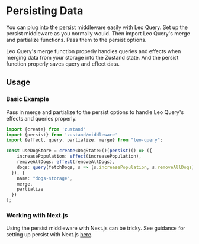 # Persisting Data

You can plug into the [persist](https://zustand.docs.pmnd.rs/integrations/persisting-store-data) middleware easily with Leo Query. Set up the persist middleware as you normally would. Then import Leo Query's merge and partialize functions. Pass them to the persist options. 

Leo Query's merge function properly handles queries and effects when merging data from your storage into the Zustand state. And the persist function properly saves query and effect data.

## Usage

### Basic Example
Pass in merge and partialize to the persist options to handle Leo Query's effects and queries properly.

```typescript
import {create} from 'zustand'
import {persist} from 'zustand/middleware'
import {effect, query, partialize, merge} from "leo-query";

const useDogStore = create<DogState>()(persist(() => ({
    increasePopulation: effect(increasePopulation),
    removeAllDogs: effect(removeAllDogs),
    dogs: query(fetchDogs, s => [s.increasePopulation, s.removeAllDogs]),
  }), {
    name: "dogs-storage",
    merge,
    partialize
  })
);
```

### Working with Next.js

Using the persist middleware with Next.js can be tricky. See guidance for setting up persist with Next.js [here](/latest/guide/setupWithNextJs#working-with-persist).